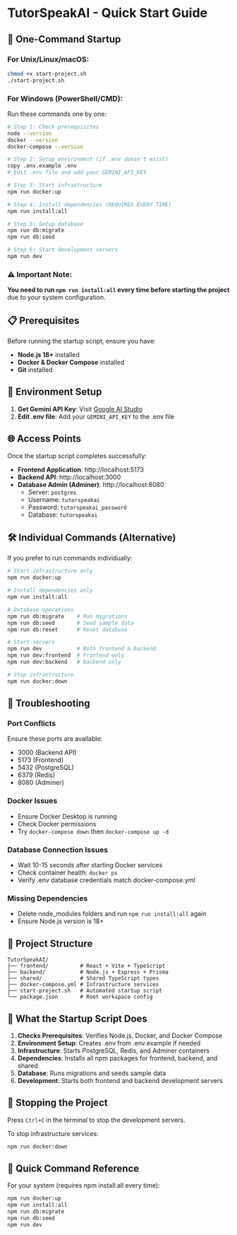 # TutorSpeakAI - Quick Start Guide

## 🚀 One-Command Startup

### For Unix/Linux/macOS:
```bash
chmod +x start-project.sh
./start-project.sh
```

### For Windows (PowerShell/CMD):
Run these commands one by one:

```bash
# Step 1: Check prerequisites
node --version
docker --version
docker-compose --version

# Step 2: Setup environment (if .env doesn't exist)
copy .env.example .env
# Edit .env file and add your GEMINI_API_KEY

# Step 3: Start infrastructure
npm run docker:up

# Step 4: Install dependencies (REQUIRED EVERY TIME)
npm run install:all

# Step 5: Setup database
npm run db:migrate
npm run db:seed

# Step 6: Start development servers
npm run dev
```

### ⚠️ Important Note:
**You need to run `npm run install:all` every time before starting the project** due to your system configuration.

## 📋 Prerequisites

Before running the startup script, ensure you have:
- **Node.js 18+** installed
- **Docker & Docker Compose** installed
- **Git** installed

## 🔑 Environment Setup

1. **Get Gemini API Key**: Visit [Google AI Studio](https://makersuite.google.com/app/apikey)
2. **Edit .env file**: Add your `GEMINI_API_KEY` to the .env file

## 🌐 Access Points

Once the startup script completes successfully:

- **Frontend Application**: http://localhost:5173
- **Backend API**: http://localhost:3000  
- **Database Admin (Adminer)**: http://localhost:8080
  - Server: `postgres`
  - Username: `tutorspeakai`
  - Password: `tutorspeakai_password`
  - Database: `tutorspeakai`

## 🛠️ Individual Commands (Alternative)

If you prefer to run commands individually:

```bash
# Start infrastructure only
npm run docker:up

# Install dependencies only
npm run install:all

# Database operations
npm run db:migrate    # Run migrations
npm run db:seed       # Seed sample data
npm run db:reset      # Reset database

# Start servers
npm run dev           # Both frontend & backend
npm run dev:frontend  # Frontend only
npm run dev:backend   # Backend only

# Stop infrastructure
npm run docker:down
```

## 🔧 Troubleshooting

### Port Conflicts
Ensure these ports are available:
- 3000 (Backend API)
- 5173 (Frontend)
- 5432 (PostgreSQL)
- 6379 (Redis)
- 8080 (Adminer)

### Docker Issues
- Ensure Docker Desktop is running
- Check Docker permissions
- Try `docker-compose down` then `docker-compose up -d`

### Database Connection Issues
- Wait 10-15 seconds after starting Docker services
- Check container health: `docker ps`
- Verify .env database credentials match docker-compose.yml

### Missing Dependencies
- Delete node_modules folders and run `npm run install:all` again
- Ensure Node.js version is 18+

## 📁 Project Structure

```
TutorSpeakAI/
├── frontend/          # React + Vite + TypeScript
├── backend/           # Node.js + Express + Prisma
├── shared/            # Shared TypeScript types
├── docker-compose.yml # Infrastructure services
├── start-project.sh   # Automated startup script
└── package.json       # Root workspace config
```

## 🎯 What the Startup Script Does

1. **Checks Prerequisites**: Verifies Node.js, Docker, and Docker Compose
2. **Environment Setup**: Creates .env from .env.example if needed
3. **Infrastructure**: Starts PostgreSQL, Redis, and Adminer containers
4. **Dependencies**: Installs all npm packages for frontend, backend, and shared
5. **Database**: Runs migrations and seeds sample data
6. **Development**: Starts both frontend and backend development servers

## 🚪 Stopping the Project

Press `Ctrl+C` in the terminal to stop the development servers.

To stop infrastructure services:
```bash
npm run docker:down
```

## 📝 Quick Command Reference

For your system (requires npm install:all every time):
```bash
npm run docker:up
npm run install:all
npm run db:migrate
npm run db:seed
npm run dev
```
